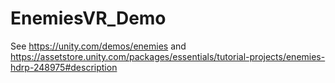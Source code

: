 # EnemiesVR_Demo
See https://unity.com/demos/enemies and
https://assetstore.unity.com/packages/essentials/tutorial-projects/enemies-hdrp-248975#description
